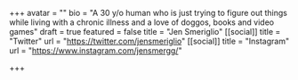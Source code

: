+++
avatar = ""
bio = "A 30 y/o human who is just trying to figure out things while living with a chronic illness and a love of doggos, books and video games"
draft = true
featured = false
title = "Jen Smeriglio"
[[social]]
title = "Twitter"
url = "https://twitter.com/jensmeriglio"
[[social]]
title = "Instagram"
url = "https://www.instagram.com/jensmergg/"

+++
